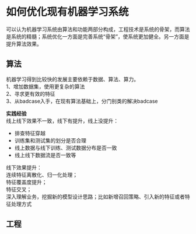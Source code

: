 如何优化现有机器学习系统
====
可以认为机器学习系统由算法和功能两部分构成，工程技术是系统的骨架，而算法是系统的精髓；系统优化一方面是完善系统“骨架”，使系统更加健全。另一方面是提升算法效果。

## 算法
机器学习得到比较快的发展主要依赖于数据、算法、算力。<br>
1、增加数据集，使用更复杂的算法<br>
2、寻求更有效的特征<br>
3、从badcase入手，在现有算法基础上，分门别类的解决badcase<br>

**实践经验**<br>
线上线下效果不一致，线下有提升，线上没提升：<br>
- 排查特征穿越
- 训练集和测试集的划分是否合理
- 线上数据与线下训练、测试数据分布是否一致
- 线上线下数据流是否一致等

线下效果提升：<br>
连续特征离散化、归一化处理；<br>
特征覆盖度提升；<br>
特征交叉；<br>
深入理解业务，挖掘新的模型设计思路；比如新增召回策略、引入新的特征或者特征处理方式<br>


## 工程
